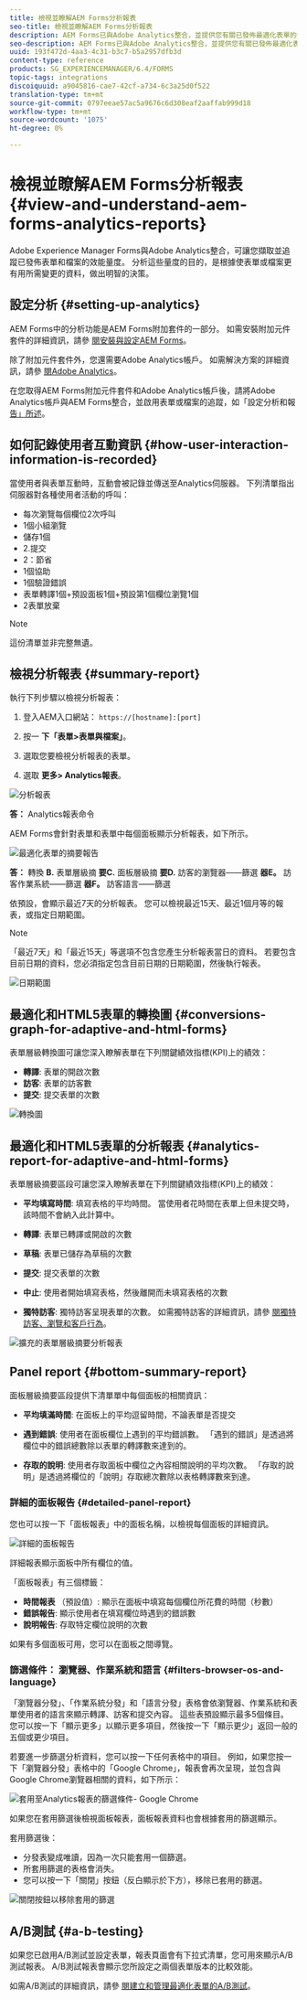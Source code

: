```yaml
---
title: 檢視並瞭解AEM Forms分析報表
seo-title: 檢視並瞭解AEM Forms分析報表
description: AEM Forms已與Adobe Analytics整合，並提供您有關已發佈最適化表單的摘要和詳細分析。
seo-description: AEM Forms已與Adobe Analytics整合，並提供您有關已發佈最適化表單的摘要和詳細分析。
uuid: 193f472d-4aa3-4c31-b3c7-b5a2957dfb3d
content-type: reference
products: SG_EXPERIENCEMANAGER/6.4/FORMS
topic-tags: integrations
discoiquuid: a9045816-cae7-42cf-a734-6c3a25d0f522
translation-type: tm+mt
source-git-commit: 0797eeae57ac5a9676c6d308eaf2aaffab999d18
workflow-type: tm+mt
source-wordcount: '1075'
ht-degree: 0%

---
```



# 檢視並瞭解AEM Forms分析報表 {#view-and-understand-aem-forms-analytics-reports}

Adobe Experience Manager Forms與Adobe Analytics整合，可讓您擷取並追蹤已發佈表單和檔案的效能量度。 分析這些量度的目的，是根據使表單或檔案更有用所需變更的資料，做出明智的決策。

## 設定分析 {#setting-up-analytics}

AEM Forms中的分析功能是AEM Forms附加套件的一部分。 如需安裝附加元件套件的詳細資訊，請參 [閱安裝與設定AEM Forms](/help/forms/using/installing-configuring-aem-forms-osgi.md)。

除了附加元件套件外，您還需要Adobe Analytics帳戶。 如需解決方案的詳細資訊，請參 [閱Adobe Analytics](https://www.adobe.com/solutions/digital-analytics.html)。

在您取得AEM Forms附加元件套件和Adobe Analytics帳戶後，請將Adobe Analytics帳戶與AEM Forms整合，並啟用表單或檔案的追蹤，如「設定分析和報 [告」所述](/help/forms/using/configure-analytics-forms-documents.md)。

## 如何記錄使用者互動資訊 {#how-user-interaction-information-is-recorded}

當使用者與表單互動時，互動會被記錄並傳送至Analytics伺服器。 下列清單指出伺服器對各種使用者活動的呼叫：

* 每次瀏覽每個欄位2次呼叫
* 1個小組瀏覽
* 儲存1個
* 2.提交
* 2：節省
* 1個協助
* 1個驗證錯誤
* 表單轉譯1個+預設面板1個+預設第1個欄位瀏覽1個
* 2表單放棄

>[!NOTE]
>
>這份清單並非完整無遺。

## 檢視分析報表 {#summary-report}

執行下列步驟以檢視分析報表：

1. 登入AEM入口網站： `https://[hostname]:[port]`
1. 按一 **下「表單>表單與檔案」**。

1. 選取您要檢視分析報表的表單。
1. 選取 **更多> Analytics報表**。

![分析報表](assets/analyticsreport.png)

**答：** Analytics報表命令

AEM Forms會針對表單和表單中每個面板顯示分析報表，如下所示。

![最適化表單的摘要報告](assets/analyticsdashboard_callout.png)

**答：** 轉換 **B.** 表單層級摘 **要C.** 面板層級摘 **要D.** 訪客的瀏覽器——篩選 **器E。** 訪客作業系統——篩選 **器F。** 訪客語言——篩選

依預設，會顯示最近7天的分析報表。 您可以檢視最近15天、最近1個月等的報表，或指定日期範圍。

>[!NOTE]
>
>「最近7天」和「最近15天」等選項不包含您產生分析報表當日的資料。 若要包含目前日期的資料，您必須指定包含目前日期的日期範圍，然後執行報表。

![日期範圍](assets/date-range.png)

## 最適化和HTML5表單的轉換圖 {#conversions-graph-for-adaptive-and-html-forms}

表單層級轉換圖可讓您深入瞭解表單在下列關鍵績效指標(KPI)上的績效：

* **轉譯**: 表單的開啟次數
* **訪客**: 表單的訪客數
* **提交**: 提交表單的次數

![轉換圖](assets/conversion-graph.png)

## 最適化和HTML5表單的分析報表 {#analytics-report-for-adaptive-and-html-forms}

表單層級摘要區段可讓您深入瞭解表單在下列關鍵績效指標(KPI)上的績效：

* **平均填寫時間**: 填寫表格的平均時間。 當使用者花時間在表單上但未提交時，該時間不會納入此計算中。
* **轉譯**: 表單已轉譯或開啟的次數

* **草稿**: 表單已儲存為草稿的次數
* **提交**: 提交表單的次數
* **中止**: 使用者開始填寫表格，然後離開而未填寫表格的次數
* **獨特訪客**: 獨特訪客呈現表單的次數。 如需獨特訪客的詳細資訊，請參 [閱獨特訪客、瀏覽和客戶行為](https://helpx.adobe.com/analytics/kb/unique-visitors-visitor-behavior.html)。

![擴充的表單層級摘要分析報表](assets/analytics-report.png)

## Panel report {#bottom-summary-report}

面板層級摘要區段提供下清單單中每個面板的相關資訊：

* **平均填滿時間**: 在面板上的平均逗留時間，不論表單是否提交

* **遇到錯誤**: 使用者在面板欄位上遇到的平均錯誤數。 「遇到的錯誤」是透過將欄位中的錯誤總數除以表單的轉譯數來達到的。

* **存取的說明**: 使用者存取面板中欄位之內容相關說明的平均次數。 「存取的說明」是透過將欄位的「說明」存取總次數除以表格轉譯數來到達。

### 詳細的面板報告 {#detailed-panel-report}

您也可以按一下「面板報表」中的面板名稱，以檢視每個面板的詳細資訊。

![詳細的面板報告](assets/panel-report-detailed.png)

詳細報表顯示面板中所有欄位的值。

「面板報表」有三個標籤：

* **時間報表** （預設值）: 顯示在面板中填寫每個欄位所花費的時間（秒數）
* **錯誤報告**: 顯示使用者在填寫欄位時遇到的錯誤數
* **說明報告**: 存取特定欄位說明的次數

如果有多個面板可用，您可以在面板之間導覽。

### 篩選條件： 瀏覽器、作業系統和語言 {#filters-browser-os-and-language}

「瀏覽器分發」、「作業系統分發」和「語言分發」表格會依瀏覽器、作業系統和表單使用者的語言來顯示轉譯、訪客和提交內容。 這些表預設顯示最多5個條目。 您可以按一下「顯示更多」以顯示更多項目，然後按一下「顯示更少」返回一般的五個或更少項目。

若要進一步篩選分析資料，您可以按一下任何表格中的項目。 例如，如果您按一下「瀏覽器分發」表格中的「Google Chrome」，報表會再次呈現，並包含與Google Chrome瀏覽器相關的資料，如下所示：

![套用至Analytics報表的篩選條件- Google Chrome ](assets/filter.png)

如果您在套用篩選後檢視面板報表，面板報表資料也會根據套用的篩選顯示。

套用篩選後：

* 分發表變成唯讀，因為一次只能套用一個篩選。
* 所套用篩選的表格會消失。
* 您可以按一下「關閉」按鈕（反白顯示於下方），移除已套用的篩選。

![關閉按鈕以移除套用的篩選](assets/close-filter.png)

## A/B測試 {#a-b-testing}

如果您已啟用A/B測試並設定表單，報表頁面會有下拉式清單，您可用來顯示A/B測試報表。 A/B測試報表會顯示您所設定之兩個表單版本的比較效能。

如需A/B測試的詳細資訊，請參 [閱建立和管理最適化表單的A/B測試](/help/forms/using/ab-testing-adaptive-forms.md)。
